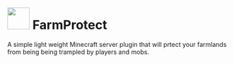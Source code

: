 # <img src="https://github.com/user-attachments/assets/5d33a48a-ab7a-4147-b146-241f882acaf9" width="50"/> FarmProtect
A simple light weight Minecraft server plugin that will prtect your farmlands from being being trampled by players and mobs.
